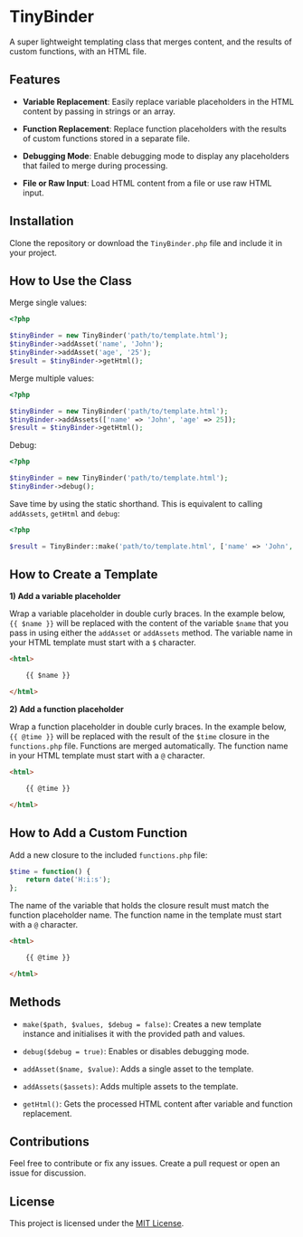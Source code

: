 # TinyBinder

A super lightweight templating class that merges content, and the results of custom functions, with an HTML file.

## Features

- **Variable Replacement**: Easily replace variable placeholders in the HTML content by passing in strings or an array.

- **Function Replacement**: Replace function placeholders with the results of custom functions stored in a separate file.

- **Debugging Mode**: Enable debugging mode to display any placeholders that failed to merge during processing.

- **File or Raw Input**: Load HTML content from a file or use raw HTML input.

## Installation

Clone the repository or download the `TinyBinder.php` file and include it in your project.

## How to Use the Class

Merge single values:

```php
<?php

$tinyBinder = new TinyBinder('path/to/template.html');
$tinyBinder->addAsset('name', 'John');
$tinyBinder->addAsset('age', '25');
$result = $tinyBinder->getHtml();
```

Merge multiple values:

```php
<?php

$tinyBinder = new TinyBinder('path/to/template.html');
$tinyBinder->addAssets(['name' => 'John', 'age' => 25]);
$result = $tinyBinder->getHtml();
```

Debug:

```php
<?php

$tinyBinder = new TinyBinder('path/to/template.html');
$tinyBinder->debug();
```

Save time by using the static shorthand. This is equivalent to calling `addAssets`, `getHtml` and `debug`:

```php
<?php

$result = TinyBinder::make('path/to/template.html', ['name' => 'John', 'age' => 25], true);
```

## How to Create a Template

**1) Add a variable placeholder**

Wrap a variable placeholder in double curly braces. In the example below, `{{ $name }}` will be replaced with the content of the variable `$name` that you pass in using either the `addAsset` or `addAssets` method. The variable name in your HTML template must start with a `$` character.

```html
<html>

    {{ $name }}

</html>
```

**2) Add a function placeholder**

Wrap a function placeholder in double curly braces. In the example below, `{{ @time }}` will be replaced with the result of the `$time` closure in the `functions.php` file. Functions are merged automatically. The function name in your HTML template must start with a `@` character.

```html
<html>

    {{ @time }}

</html>
```

## How to Add a Custom Function

Add a new closure to the included `functions.php` file:

```php
$time = function() {
    return date('H:i:s');
};
```

The name of the variable that holds the closure result must match the function placeholder name. The function name in the template must start with a `@` character.

```html
<html>

    {{ @time }}

</html>
```

## Methods

- `make($path, $values, $debug = false)`: Creates a new template instance and initialises it with the provided path and values.

- `debug($debug = true)`: Enables or disables debugging mode.

- `addAsset($name, $value)`: Adds a single asset to the template.

- `addAssets($assets)`: Adds multiple assets to the template.

- `getHtml()`: Gets the processed HTML content after variable and function replacement.

## Contributions

Feel free to contribute or fix any issues. Create a pull request or open an issue for discussion.

## License

This project is licensed under the [MIT License](LICENSE).

